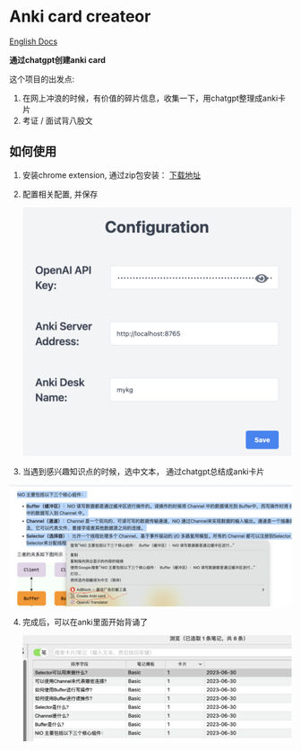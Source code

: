 # Anki card createor


[English Docs](./README-en.md)

**通过chatgpt创建anki card**

这个项目的出发点: 

1. 在网上冲浪的时候，有价值的碎片信息，收集一下，用chatgpt整理成anki卡片
2. 考证 / 面试背八股文



## 如何使用

1. 安装chrome extension, 通过zip包安装：  [下载地址](https://github.com/mggger/chatgpt-anki-chrome-extension/files/11913090/v0.1.zip) 

2. 配置相关配置,  并保存

   <img src="./docs/config.png" alt="xx" style="zoom: 50%" />

3. 当遇到感兴趣知识点的时候，选中文本， 通过chatgpt总结成anki卡片

<img src="./docs/select.png" alt="xx" style="zoom:50%;" />

4. 完成后，可以在anki里面开始背诵了

   ![xx](./docs/anki.png)

   

